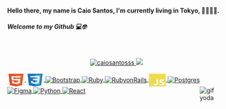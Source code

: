 <h4>Hello there, my name is Caio Santos, I'm currently living in Tokyo, 🗾🍙🎌🏯.</h4>
<h5>Welcome to my Github 💻🤓</h5>
<br><br>

<div align="center">
  <a href="https://github.com/caiosantosss">
  <img height="150em" src="https://github-readme-streak-stats.herokuapp.com/?user=caiosantosss&theme=dark" alt="caiosantosss" />
  <img height="150em" src="https://github-readme-stats.vercel.app/api/top-langs/?username=caiosantosss&layout=compact&langs_count=7&theme=dark"/>
</div>
<div style="display: inline_block"><br>
  <img align="center" alt="HTML" height="30" width="40" src="https://raw.githubusercontent.com/devicons/devicon/master/icons/html5/html5-original.svg">
  <img align="center" alt="CSS" height="30" width="40" src="https://raw.githubusercontent.com/devicons/devicon/master/icons/css3/css3-original.svg">
  <img align="center" alt="Bootstrap" height="30" width="40" src="https://cdn.jsdelivr.net/gh/devicons/devicon/icons/bootstrap/bootstrap-plain.svg" />
  <img align="center" alt="Ruby" height="30" width="40" src="https://cdn.jsdelivr.net/gh/devicons/devicon/icons/ruby/ruby-original.svg" />
  <img align="center" alt="RubyonRails" height="30" width="40" src="https://cdn.jsdelivr.net/gh/devicons/devicon/icons/rails/rails-plain.svg" />
  <img align="center" alt="Js" height="30" width="40" src="https://raw.githubusercontent.com/devicons/devicon/master/icons/javascript/javascript-plain.svg">
  <img align="center" alt="Postgres" height="30" width="40" src="https://cdn.jsdelivr.net/gh/devicons/devicon/icons/postgresql/postgresql-original.svg" />
  <img align="center" alt="Figma" height="30" width="40" src="https://cdn.jsdelivr.net/gh/devicons/devicon/icons/figma/figma-original.svg"/>
  <img align="center" alt="Python" height="30" width="40" src="https://cdn.jsdelivr.net/gh/devicons/devicon/icons/python/python-original-wordmark.svg" />
  <img align="center" alt="React" height="30" width="40"src="https://cdn.jsdelivr.net/gh/devicons/devicon/icons/react/react-original.svg" />
  
  <img align="right" alt="gif yoda" height="40" width="60" src="https://i.pinimg.com/originals/1b/58/77/1b58772e23bb5b761ded9aa1d1e1d7e4.gif"/>

<!-- ![Snake animation](https://github.com/caiosantosss/caiosantosss/blob/output/github-contribution-grid-snake.svg) -->

</div>


<!--
**caiosantosss/caiosantosss** is a ✨ _special_ ✨ repository because its `README.md` (this file) appears on your GitHub profile.

Here are some ideas to get you started:

- 🔭 I’m currently working on ...
- 🌱 I’m currently learning ...
- 👯 I’m looking to collaborate on ...
- 🤔 I’m looking for help with ...
- 💬 Ask me about ...
- 📫 How to reach me: ...
- 😄 Pronouns: ...
- ⚡ Fun fact: ...
-->

